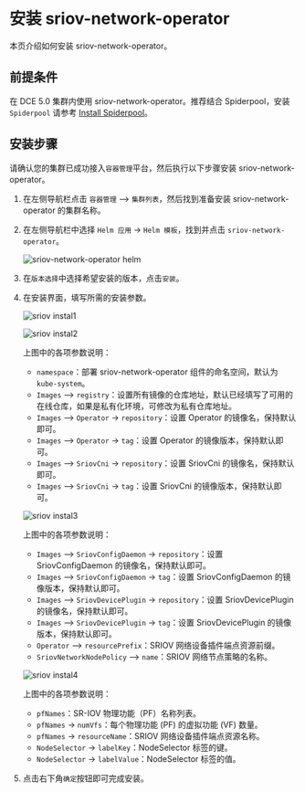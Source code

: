 # 安装 sriov-network-operator

本页介绍如何安装 sriov-network-operator。

## 前提条件

在 DCE 5.0 集群内使用 sriov-network-operator。推荐结合 Spiderpool，安装 `Spiderpool`
请参考 [Install Spiderpool](../spiderpool/install/install.md)。

## 安装步骤

请确认您的集群已成功接入`容器管理`平台，然后执行以下步骤安装 sriov-network-operator。

1. 在左侧导航栏点击 `容器管理` —> `集群列表`，然后找到准备安装 sriov-network-operator 的集群名称。

2. 在左侧导航栏中选择 `Helm 应用` -> `Helm 模板`，找到并点击 `sriov-network-operator`。

    ![sriov-network-operator helm](https://docs.daocloud.io/daocloud-docs-images/docs/zh/docs/network/images/helm-sriov-network-operator.png)

3. 在`版本选择`中选择希望安装的版本，点击`安装`。

4. 在安装界面，填写所需的安装参数。

    ![sriov instal1](https://docs.daocloud.io/daocloud-docs-images/docs/zh/docs/network/images/sriov-network-operator-install-1.png)

    ![sriov instal2](https://docs.daocloud.io/daocloud-docs-images/docs/zh/docs/network/images/sriov-network-operator-install-2.png)

    上图中的各项参数说明：

    - `namespace`：部署 sriov-network-operator 组件的命名空间，默认为 `kube-system`。
    - `Images` —> `registry`：设置所有镜像的仓库地址，默认已经填写了可用的在线仓库，如果是私有化环境，可修改为私有仓库地址。
    - `Images` —> `Operator` -> `repository`：设置 Operator 的镜像名，保持默认即可。
    - `Images` —> `Operator` -> `tag`：设置 Operator 的镜像版本，保持默认即可。
    - `Images` —> `SriovCni` -> `repository`：设置 SriovCni 的镜像名，保持默认即可。
    - `Images` —> `SriovCni` -> `tag`：设置 SriovCni 的镜像版本，保持默认即可。

    ![sriov instal3](https://docs.daocloud.io/daocloud-docs-images/docs/zh/docs/network/images/sriov-network-operator-install-3.png)

    上图中的各项参数说明：

    - `Images` —> `SriovConfigDaemon` -> `repository`：设置 SriovConfigDaemon 的镜像名，保持默认即可。
    - `Images` —> `SriovConfigDaemon` -> `tag`：设置 SriovConfigDaemon 的镜像版本，保持默认即可。
    - `Images` —> `SriovDevicePlugin` -> `repository`：设置 SriovDevicePlugin 的镜像名，保持默认即可。
    - `Images` —> `SriovDevicePlugin` -> `tag`：设置 SriovDevicePlugin 的镜像版本，保持默认即可。
    - `Operator` —> `resourcePrefix`：SRIOV 网络设备插件端点资源前缀。
    - `SriovNetworkNodePolicy` —> `name`：SRIOV 网络节点策略的名称。

    ![sriov instal4](https://docs.daocloud.io/daocloud-docs-images/docs/zh/docs/network/images/sriov-network-operator-install-4.png)

    上图中的各项参数说明：

    - `pfNames`：SR-IOV 物理功能（PF）名称列表。
    - `pfNames` -> `numVfs`：每个物理功能 (PF) 的虚拟功能 (VF) 数量。
    - `pfNames` -> `resourceName`：SRIOV 网络设备插件端点资源名称。
    - `NodeSelector` -> `labelKey`：NodeSelector 标签的键。
    - `NodeSelector` -> `labelValue`：NodeSelector 标签的值。

5. 点击右下角`确定`按钮即可完成安装。
